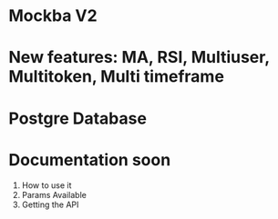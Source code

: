 # Mockba V2
# New features: MA, RSI, Multiuser, Multitoken, Multi timeframe
# Postgre Database
# Documentation soon

1. How to use it
2. Params Available
3. Getting the API
